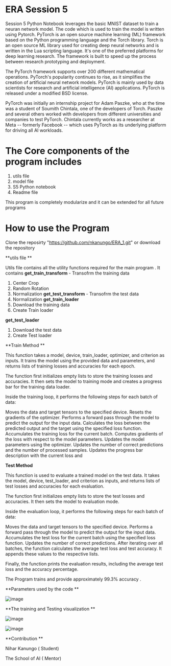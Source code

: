 # ERA Session 5 

Session 5 Python Notebook leverages the basic MNIST dataset to train a neuran network model. The code which is used to train the model is written using Pytorch.
PyTorch is an open source machine learning (ML) framework based on the Python programming language and the Torch library. Torch is an open source ML library used for creating deep neural networks and is written in the Lua scripting language. It's one of the preferred platforms for deep learning research. The framework is built to speed up the process between research prototyping and deployment.

The PyTorch framework supports over 200 different mathematical operations. PyTorch's popularity continues to rise, as it simplifies the creation of artificial neural network models. PyTorch is mainly used by data scientists for research and artificial intelligence (AI) applications. PyTorch is released under a modified BSD license.

PyTorch was initially an internship project for Adam Paszke, who at the time was a student of Soumith Chintala, one of the developers of Torch. Paszke and several others worked with developers from different universities and companies to test PyTorch. Chintala currently works as a researcher at Meta -- formerly Facebook -- which uses PyTorch as its underlying platform for driving all AI workloads.


# The Core components of the program includes 
1. utils file 
2. model file 
3. S5 Python notebook
4. Readme file 

This program is completely modularize and it can be extended for all future programs 

# How to use the Program 
Clone the reposirty "https://github.com/nkanungo/ERA_1.git" or download the repository 

**utils file **

Utils file contains all the utility functions required for the main program . It contains 
  **get_train_transform** - Transofrm the training data 
  1. Center Crop
  2. Random Rotation
  3. Normalization
  **get_test_transform** - Transofrm the test data 
   1. Normalization
**get_train_loader**
1. Download the training data 
2. Create Train loader

**get_test_loader**
1. Download the test data 
2. Create Test loader

**Train Method **

This function takes a model, device, train_loader, optimizer, and criterion as inputs. It trains the model using the provided data and parameters, and returns lists of training losses and accuracies for each epoch.

The function first initializes empty lists to store the training losses and accuracies. It then sets the model to training mode and creates a progress bar for the training data loader.

Inside the training loop, it performs the following steps for each batch of data:

Moves the data and target tensors to the specified device.
Resets the gradients of the optimizer.
Performs a forward pass through the model to predict the output for the input data.
Calculates the loss between the predicted output and the target using the specified loss function.
Accumulates the training loss for the current batch.
Computes gradients of the loss with respect to the model parameters.
Updates the model parameters using the optimizer.
Updates the number of correct predictions and the number of processed samples.
Updates the progress bar description with the current loss and

**Test Method**

This function is used to evaluate a trained model on the test data. It takes the model, device, test_loader, and criterion as inputs, and returns lists of test losses and accuracies for each evaluation.

The function first initializes empty lists to store the test losses and accuracies. It then sets the model to evaluation mode.

Inside the evaluation loop, it performs the following steps for each batch of data:

Moves the data and target tensors to the specified device.
Performs a forward pass through the model to predict the output for the input data.
Accumulates the test loss for the current batch using the specified loss function.
Updates the number of correct predictions.
After iterating over all batches, the function calculates the average test loss and test accuracy. It appends these values to the respective lists.

Finally, the function prints the evaluation results, including the average test loss and the accuracy percentage.

The Program trains and provide approximately 99.3% accuracy .

**Parameters used by the code
**



![image](https://github.com/nkanungo/ERA_1/assets/40553830/ece9af0a-1127-45e7-b832-478af20c5105)



**The training and Testing visualization **



![image](https://github.com/nkanungo/ERA_1/assets/40553830/ec8ccb8b-06e0-4c01-9b05-cac18387551f)

![image](https://github.com/nkanungo/ERA_1/assets/40553830/4804531a-340b-4817-a13b-9fd285d44e63)


**Contribution **

Nihar Kanungo ( Student)

The School of AI ( Mentor)

